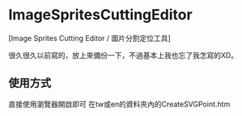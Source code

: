 # ImageSpritesCuttingEditor
[Image Sprites Cutting Editor / 圖片分割定位工具] 

很久很久以前寫的，放上來備份一下，不過基本上我也忘了我怎寫的XD。

## 使用方式

直接使用瀏覽器開啟即可
在tw或en的資料夾內的CreateSVGPoint.htm
